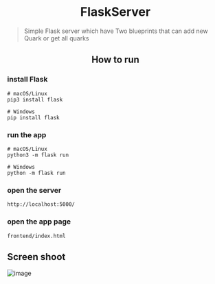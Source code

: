 <h1 align= "center"> FlaskServer</h1>

>Simple Flask server which have Two blueprints that can add new Quark or get all quarks

<h2 align = "center"> How to run </h2>

### install Flask

```
# macOS/Linux
pip3 install flask

# Windows
pip install flask

```

### run the app

```
# macOS/Linux
python3 -m flask run

# Windows
python -m flask run
```

### open the server
```
http://localhost:5000/
```
### open the app page

```
frontend/index.html
```

## Screen shoot

![image](https://user-images.githubusercontent.com/43186742/86240493-a1637500-bba1-11ea-8473-999ec2e18ca6.png)
